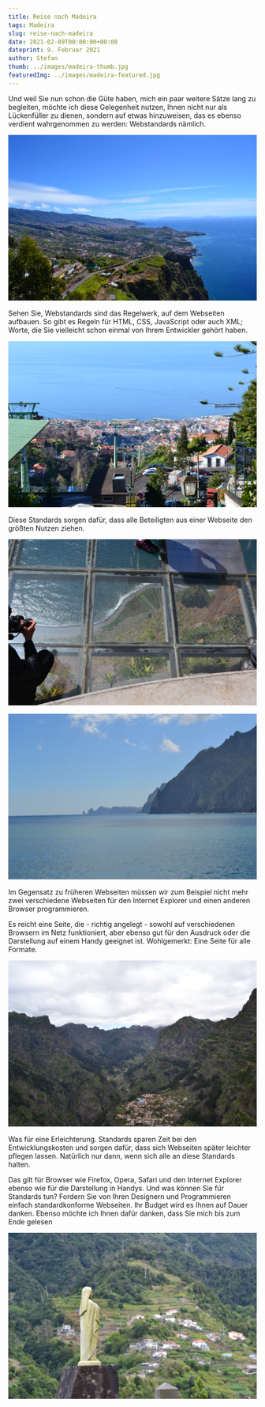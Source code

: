 ```yaml
---
title: Reise nach Madeira
tags: Madeira
slug: reise-nach-madeira
date: 2021-02-09T00:00:00+00:00
dateprint: 9. Februar 2021
author: Stefan
thumb: ../images/madeira-thumb.jpg
featuredImg: ../images/madeira-featured.jpg
---
```


Und weil Sie nun schon die Güte haben, mich ein paar weitere Sätze lang zu begleiten, möchte ich diese Gelegenheit nutzen, Ihnen nicht nur als Lückenfüller zu dienen, sondern auf etwas hinzuweisen, das es ebenso verdient wahrgenommen zu werden: Webstandards nämlich.

![madeira](../images/madeira1.jpg)

Sehen Sie, Webstandards sind das Regelwerk, auf dem Webseiten aufbauen. So gibt es Regeln für HTML, CSS, JavaScript oder auch XML; Worte, die Sie vielleicht schon einmal von Ihrem Entwickler gehört haben.

![madeira](../images/madeira2.jpg)

Diese Standards sorgen dafür, dass alle Beteiligten aus einer Webseite den größten Nutzen ziehen.

![madeira](../images/madeira3.jpg)

![madeira](../images/madeira4.jpg)

Im Gegensatz zu früheren Webseiten müssen wir zum Beispiel nicht mehr zwei verschiedene Webseiten für den Internet Explorer und einen anderen Browser programmieren.

Es reicht eine Seite, die - richtig angelegt - sowohl auf verschiedenen Browsern im Netz funktioniert, aber ebenso gut für den Ausdruck oder die Darstellung auf einem Handy geeignet ist. Wohlgemerkt: Eine Seite für alle Formate.

![madeira](../images/madeira5.jpg)

Was für eine Erleichterung. Standards sparen Zeit bei den Entwicklungskosten und sorgen dafür, dass sich Webseiten später leichter pflegen lassen. Natürlich nur dann, wenn sich alle an diese Standards halten.

Das gilt für Browser wie Firefox, Opera, Safari und den Internet Explorer ebenso wie für die Darstellung in Handys. Und was können Sie für Standards tun? Fordern Sie von Ihren Designern und Programmieren einfach standardkonforme Webseiten. Ihr Budget wird es Ihnen auf Dauer danken. Ebenso möchte ich Ihnen dafür danken, dass Sie mich bis zum Ende gelesen

![madeira](../images/madeira6.jpg)